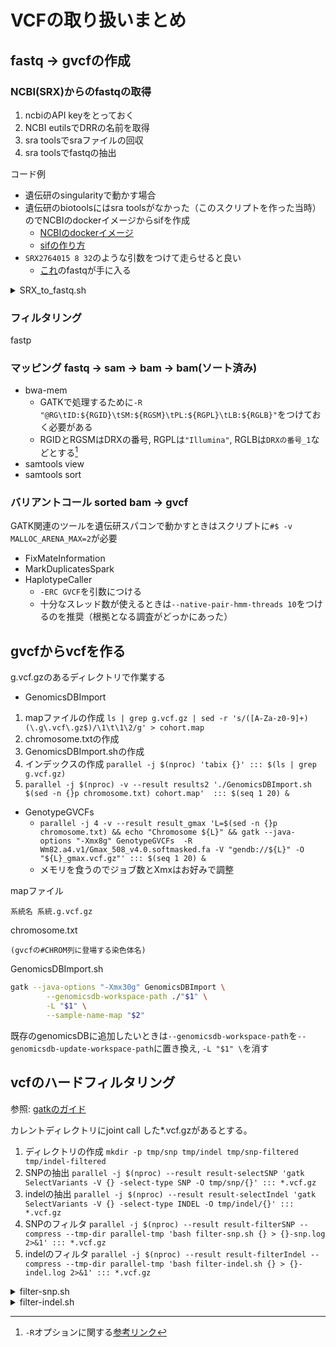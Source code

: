 # VCFの取り扱いまとめ

## fastq -> gvcfの作成

### NCBI(SRX)からのfastqの取得

1. ncbiのAPI keyをとっておく
2. NCBI eutilsでDRRの名前を取得
3. sra toolsでsraファイルの回収
4. sra toolsでfastqの抽出

コード例

- 遺伝研のsingularityで動かす場合
- 遺伝研のbiotoolsにはsra toolsがなかった（このスクリプトを作った当時）のでNCBIのdockerイメージからsifを作成
  - [NCBIのdockerイメージ](https://hub.docker.com/r/ncbi/sra-tools)
  - [sifの作り方](https://sc.ddbj.nig.ac.jp/software/Apptainer/)
- `SRX2764015 8 32`のような引数をつけて走らせると良い
  - [これ](https://www.ncbi.nlm.nih.gov/sra/SRX2764015)のfastqが手に入る

<details>

<summary>SRX_to_fastq.sh</summary>

```bash
#$ -S /usr/bin/bash
#$ -cwd
#$ -l s_vmem=4G
#$ -l mem_req=4G
#$ -pe mpi 8
#$ -l short
# arg 1: DRX query
# arg 2: num. of thread
# arg 3: amount of memory in Gigabase

api_key="WRITE YOUR API KEY HERE"
esearch_url="https://eutils.ncbi.nlm.nih.gov/entrez/eutils/esearch.fcgi"
efetch_url="https://eutils.ncbi.nlm.nih.gov/entrez/eutils/efetch.fcgi"

# search UID of DRX
uid=$(wget -O - "${esearch_url}?db=sra&term=${1}&usehistory=y&api_key=${api_key}" | \
    sed -n -r 's!^.*<Id>(.+)</Id>.*$!\1!p')
echo "UID in the SRA database: ${uid}"

# get DRR name
drr=$(wget -O - "${efetch_url}?db=sra&id=${uid}&usehistory=y&api_key=${api_key}"  | \
     sed -n -r 's!^.*<PRIMARY_ID>([DS]{1}RR[0-9]+)</PRIMARY_ID>.*$!\1!p')
echo "Run file: ${drr}"

echo $(pwd)

# obtain sra file
echo "prefetch"
singularity exec --bind $(pwd) ~/containers/sra-tools.sif prefetch \
 -v -p --max-size 50000000 -O . ${drr}

# move sra file to here and remove directory produced by prefetch
mv "${drr}"/"${drr}.sra" ./
rm -r "${drr}"

# extract fastq
echo "fasterq-dump"
singularity exec --bind $(pwd) ~/containers/sra-tools.sif fasterq-dump \
 -v -e ${2:-8} -m "${3:-30}G" "${drr}.sra" \
 && rm "${drr}.sra"

mv "${drr}_1.fastq" "${1}_1.fastq"
mv "${drr}_2.fastq" "${1}_2.fastq"
```

</details>

### フィルタリング

fastp

### マッピング fastq -> sam -> bam -> bam(ソート済み)

- bwa-mem
  - GATKで処理するために`-R "@RG\tID:${RGID}\tSM:${RGSM}\tPL:${RGPL}\tLB:${RGLB}"`をつけておく必要がある
  - RGIDとRGSMはDRXの番号, RGPLは`"Illumina"`, RGLBは`DRXの番号_1`などとする[^1]
- samtools view
- samtools sort

[^1]: `-R`オプションに関する[参考リンク](https://hashiyuki.hatenablog.com/entry/2016/05/07/164740)

### バリアントコール sorted bam -> gvcf

GATK関連のツールを遺伝研スパコンで動かすときはスクリプトに`#$ -v MALLOC_ARENA_MAX=2`が必要

- FixMateInformation
- MarkDuplicatesSpark
- HaplotypeCaller
  - `-ERC GVCF`を引数につける
  - 十分なスレッド数が使えるときは`--native-pair-hmm-threads 10`をつけるのを推奨（根拠となる調査がどっかにあった）

## gvcfからvcfを作る

g.vcf.gzのあるディレクトリで作業する

- GenomicsDBImport

 1. mapファイルの作成 `ls | grep g.vcf.gz | sed -r 's/([A-Za-z0-9]+)(\.g\.vcf\.gz$)/\1\t\1\2/g' > cohort.map`
 2. chromosome.txtの作成
 3. GenomicsDBImport.shの作成
 4. インデックスの作成 `parallel -j $(nproc) 'tabix {}' ::: $(ls | grep g.vcf.gz)`
 5. `parallel -j $(nproc) -v --result results2 './GenomicsDBImport.sh $(sed -n {}p chromosome.txt) cohort.map'  ::: $(seq 1 20) &`

- GenotypeGVCFs
  - `parallel -j 4 -v --result result_gmax 'L=$(sed -n {}p chromosome.txt) && echo "Chromosome ${L}" && gatk --java-options "-Xmx8g" GenotypeGVCFs  -R Wm82.a4.v1/Gmax_508_v4.0.softmasked.fa -V "gendb://${L}" -O "${L}_gmax.vcf.gz"' ::: $(seq 1 20) &`
  - メモリを食うのでジョブ数とXmxはお好みで調整

mapファイル

```text
系統名 系統.g.vcf.gz
```

chromosome.txt

```text
(gvcfの#CHROM列に登場する染色体名)
```

GenomicsDBImport.sh

```bash
gatk --java-options "-Xmx30g" GenomicsDBImport \
        --genomicsdb-workspace-path ./"$1" \
        -L "$1" \
        --sample-name-map "$2"
```

既存のgenomicsDBに追加したいときは`--genomicsdb-workspace-path`を`--genomicsdb-update-workspace-path`に置き換え, `-L "$1" \`を消す

## vcfのハードフィルタリング

参照: [gatkのガイド](https://gatk.broadinstitute.org/hc/en-us/articles/360035531112--How-to-Filter-variants-either-with-VQSR-or-by-hard-filtering)

カレントディレクトリにjoint call した*.vcf.gzがあるとする。

1. ディレクトリの作成 `mkdir -p tmp/snp tmp/indel tmp/snp-filtered tmp/indel-filtered`
2. SNPの抽出 `parallel -j $(nproc) --result result-selectSNP 'gatk SelectVariants -V {} -select-type SNP -O tmp/snp/{}' ::: *.vcf.gz`
3. indelの抽出 `parallel -j $(nproc) --result result-selectIndel 'gatk SelectVariants -V {} -select-type INDEL -O tmp/indel/{}' ::: *.vcf.gz`
4. SNPのフィルタ `parallel -j $(nproc) --result result-filterSNP --compress --tmp-dir parallel-tmp 'bash filter-snp.sh {} > {}-snp.log 2>&1' ::: *.vcf.gz`
5. indelのフィルタ `parallel -j $(nproc) --result result-filterIndel --compress --tmp-dir parallel-tmp 'bash filter-indel.sh {} > {}-indel.log 2>&1' ::: *.vcf.gz`

<details>
<summary>filter-snp.sh</summary>

 ```bash
#!/bin/bash

# Path to files
BEAGLE="/usr/local/bin/beagle.22Jul22.46e.jar"
IN="tmp/snp/${1}"
TMP="tmp/snp/${1}_tmp.vcf"
RAW="tmp/snp-filtered/${1%%.*}.raw"
OUT="tmp/snp-filtered/${1%%.*}.out"

# Remove Spanning or overlapping deletions
# See https://gatk.broadinstitute.org/hc/en-us/articles/360035531912-Spanning-or-overlapping-deletions-allele-
zcat "${IN}" | \
sed '/*/d' | \

# Annotate SNPs
bcftools annotate --set-id '%CHROM\_%POS\_%REF\_%ALT' > "${TMP}" && \

# Filter SNPs (hard-filter)
# see https://gatk.broadinstitute.org/hc/en-us/articles/360035890471-Hard-filtering-germline-short-variants
# and https://gatk.broadinstitute.org/hc/en-us/articles/360035531012--How-to-Filter-on-genotype-using-VariantFiltration
# Mark heterozygous genotype call as failure because our samples are pure lines.
gatk VariantFiltration\
    -V "${TMP}" \
    -filter "QD < 2.0" --filter-name "QD2" \
    -filter "QUAL < 30.0" --filter-name "QUAL30" \
    -filter "SOR > 3.0" --filter-name "SOR3" \
    -filter "FS > 60.0" --filter-name "FS60" \
    -filter "MQ < 40.0" --filter-name "MQ40" \
    -filter "MQRankSum < -12.5" --filter-name "MQRankSum-12.5" \
    -filter "ReadPosRankSum < -8.0" --filter-name "ReadPosRankSum-8" \
    --genotype-filter-expression "isHet == 1" --genotype-filter-name "isHetFilter" \
    --genotype-filter-expression "DP < 10" --genotype-filter-name "DP10" \
    -O "${RAW}.vcf.gz" && \

# Remove SNPs and genotypes without PASS
gatk SelectVariants \
    -V "${RAW}.vcf.gz" \
    --exclude-filtered \
    --set-filtered-gt-to-nocall \
    -O "${RAW}.pass.vcf.gz" && \

# Remove SNPs with call rate < 10% and maf < 5%
plink2 --vcf "${RAW}.pass.vcf.gz" \
    --geno 0.1 \
    --maf 0.05 \
    --out "${OUT}" \
    --export vcf \
    --allow-extra-chr \
    --threads 1 && \

# Compress and index
bcftools view -Oz -o "${OUT}.vcf.gz" "${OUT}.vcf" && \
tabix -p vcf "${OUT}.vcf.gz" && \

# Impute
java -Xmx8g -jar "${BEAGLE}" \
    gt="${OUT}.vcf.gz" \
    out="${OUT}.imputed" \
    impute=true \
    gp=true \
    nthreads=1 && \

# Index imputed vcf
tabix "${OUT}.imputed.vcf.gz" && \

# Remove temp file
rm "${TMP}"

 ```


</details>

<details>
<summary>filter-indel.sh</summary>

```bash
#!/bin/bash

# Path to files
BEAGLE="/usr/local/bin/beagle.22Jul22.46e.jar"
IN="tmp/indel/${1}"
TMP="tmp/indel-filtered/${1%%.*}_tmp.vcf"
RAW="tmp/indel-filtered/${1%%.*}.raw"
OUT="tmp/indel-filtered/${1%%.*}.out"

# Remove Spanning or overlapping deletions
# See https://gatk.broadinstitute.org/hc/en-us/articles/360035531912-Spanning-or-overlapping-deletions-allele-
zcat "${IN}" | \
sed '/*/d' | \

# Annotate SNPs
bcftools annotate --set-id '%CHROM\_%POS\_%REF\_%ALT' > "${TMP}" && \

# Filter SNPs (hard-filter)
# see https://gatk.broadinstitute.org/hc/en-us/articles/360035890471-Hard-filtering-germline-short-variants
# and https://gatk.broadinstitute.org/hc/en-us/articles/360035531012--How-to-Filter-on-genotype-using-VariantFiltration
# Mark heterozygous genotype call as failure because our samples are pure lines.
gatk VariantFiltration \
    -V "${TMP}" \
    -filter "QD < 2.0" --filter-name "QD2" \
    -filter "QUAL < 30.0" --filter-name "QUAL30" \
    -filter "FS > 200.0" --filter-name "FS200" \
    -filter "ReadPosRankSum < -20.0" --filter-name "ReadPosRankSum-20" \
    --genotype-filter-expression "isHet == 1" --genotype-filter-name "isHetFilter" \
    --genotype-filter-expression "DP < 10" --genotype-filter-name "DP10" \
    -O "${RAW}.vcf.gz" && \

# Remove SNPs and genotypes without PASS
gatk SelectVariants \
    -V "${RAW}.vcf.gz" \
    --exclude-filtered \
    --set-filtered-gt-to-nocall \
    -O "${RAW}.pass.vcf.gz" && \

# Remove SNPs with call rate < 10% and maf < 5%
plink2 --vcf "${RAW}.pass.vcf.gz" \
    --geno 0.1 \
    --maf 0.05 \
    --out "${OUT}" \
    --export vcf \
    --allow-extra-chr \
    --threads 1 && \

# Compress and index
bcftools view -Oz -o "${OUT}.vcf.gz" "${OUT}.vcf" && \
tabix -p vcf "${OUT}.vcf.gz" && \

# Impute
java -Xmx8g -jar "${BEAGLE}" \
    gt="${OUT}.vcf.gz" \
    out="${OUT}.imputed" \
    impute=true \
    gp=true \
    nthreads=1 && \

# Index imputed vcf
tabix "${OUT}.imputed.vcf.gz" && \

# Remove temp file
rm "${TMP}"
```

</details>
